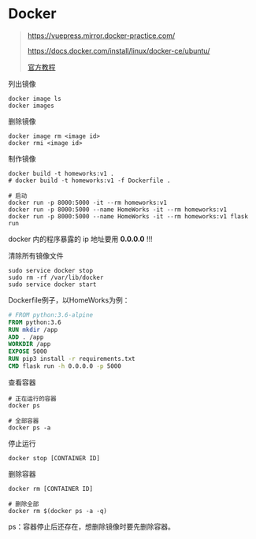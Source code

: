 # Docker

>   https://vuepress.mirror.docker-practice.com/
>
>    https://docs.docker.com/install/linux/docker-ce/ubuntu/
>
>   [官方教程](https://docs.docker.com/install/linux/linux-postinstall/)

列出镜像
```shell
docker image ls
docker images
```

删除镜像
```shell
docker image rm <image id>
docker rmi <image id>
```

制作镜像
```shell
docker build -t homeworks:v1 .
# docker build -t homeworks:v1 -f Dockerfile .

# 启动
docker run -p 8000:5000 -it --rm homeworks:v1
docker run -p 8000:5000 --name HomeWorks -it --rm homeworks:v1
docker run -p 8000:5000 --name HomeWorks -it --rm homeworks:v1 flask run
```
docker 内的程序暴露的 ip 地址要用 **0.0.0.0** !!!

清除所有镜像文件
```shell
sudo service docker stop
sudo rm -rf /var/lib/docker
sudo service docker start
```

Dockerfile例子，以HomeWorks为例：
```dockerfile
# FROM python:3.6-alpine
FROM python:3.6
RUN mkdir /app
ADD . /app
WORKDIR /app
EXPOSE 5000
RUN pip3 install -r requirements.txt
CMD flask run -h 0.0.0.0 -p 5000
```

查看容器

```shell
# 正在运行的容器
docker ps

# 全部容器
docker ps -a
```

停止运行

```shell
docker stop [CONTAINER ID]
```

删除容器

```shell
docker rm [CONTAINER ID]

# 删除全部
docker rm $(docker ps -a -q)
```

ps：容器停止后还存在，想删除镜像时要先删除容器。

